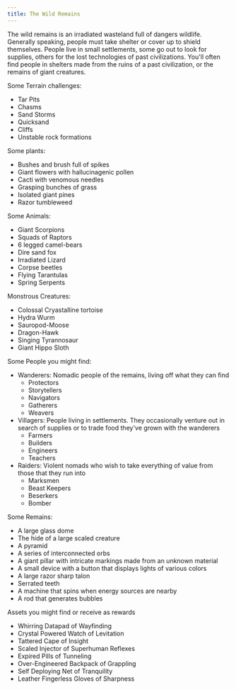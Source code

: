 ```yaml
---
title: The Wild Remains
---
```

The wild remains is an irradiated wasteland full of dangers wildlife. Generally speaking, people must take shelter or cover up to shield themselves. People live in small settlements, some go out to look for supplies, others for the lost technologies of past civilizations. You'll often find people in shelters made from the ruins of a past civilization, or the remains of giant creatures.

Some Terrain challenges:
- Tar Pits
- Chasms
- Sand Storms
- Quicksand
- Cliffs
- Unstable rock formations

Some plants:
- Bushes and brush full of spikes
- Giant flowers with hallucinagenic pollen
- Cacti with venomous needles
- Grasping bunches of grass
- Isolated giant pines
- Razor tumbleweed

Some Animals:
- Giant Scorpions
- Squads of Raptors
- 6 legged camel-bears
- Dire sand fox
- Irradiated Lizard
- Corpse beetles
- Flying Tarantulas
- Spring Serpents

Monstrous Creatures:
- Colossal Cryastalline tortoise
- Hydra Wurm
- Sauropod-Moose
- Dragon-Hawk
- Singing Tyrannosaur
- Giant Hippo Sloth

Some People you might find:
- Wanderers: Nomadic people of the remains, living off what they can find
    - Protectors
    - Storytellers
    - Navigators
    - Gatherers
    - Weavers
- Villagers: People living in settlements. They occasionally venture out in search of supplies or to trade food they've grown with the wanderers
    - Farmers
    - Builders
    - Engineers
    - Teachers
- Raiders: Violent nomads who wish to take everything of value from those that they run into
    - Marksmen
    - Beast Keepers
    - Beserkers
    - Bomber

Some Remains:
- A large glass dome
- The hide of a large scaled creature
- A pyramid
- A series of interconnected orbs
- A giant pillar with intricate markings made from an unknown material
- A small device with a button that displays lights of various colors
- A large razor sharp talon
- Serrated teeth
- A machine that spins when energy sources are nearby
- A rod that generates bubbles

Assets you might find or receive as rewards
- Whirring Datapad of Wayfinding
- Crystal Powered Watch of Levitation
- Tattered Cape of Insight
- Scaled Injector of Superhuman Reflexes
- Expired Pills of Tunneling
- Over-Engineered Backpack of Grappling
- Self Deploying Net of Tranquility
- Leather Fingerless Gloves of Sharpness